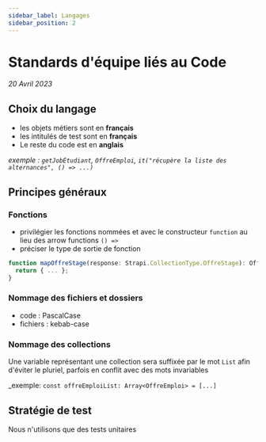 ```yaml
---
sidebar_label: Langages
sidebar_position: 2
---
```


# Standards d'équipe liés au Code

_20 Avril 2023_

## Choix du langage
* les objets métiers sont en **français**
* les intitulés de test sont en **français**
* Le reste du code est en **anglais**

_exemple : `getJobÉtudiant`, `OffreEmploi`, `it("récupère la liste des alternances", () => ...)`_

## Principes généraux
### Fonctions

* privilégier les fonctions nommées et avec le constructeur `function` au lieu des arrow functions `() => `
* préciser le type de sortie de fonction

```javascript
function mapOffreStage(response: Strapi.CollectionType.OffreStage): OffreDeStage {
  return { ... };
}
```


### Nommage des fichiers et dossiers

* code : PascalCase
* fichiers : kebab-case

### Nommage des collections

Une variable représentant une collection sera suffixée par le mot `List` afin d'éviter le pluriel, parfois en conflit avec des mots invariables

_exemple: `const offreEmploiList: Array<OffreEmploi> = [...]`

## Stratégie de test

Nous n'utilisons que des tests unitaires
